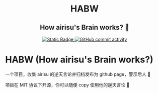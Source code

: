 <h1 align="center">HABW</h1>
<h2 align="center">How airisu's Brain works? 🤔</h2>

<p align="center">
    <a href="https://cap1tal.top/CSRM">
        <img alt="Static Badge" src="https://img.shields.io/badge/website-HABW-blue?style=for-the-badge">
    </a>
    <a href="https://github.com/eLecCap1taL/CSRM/pulse">
        <img alt="GitHub commit activity" src="https://img.shields.io/github/commit-activity/m/eLecCap1taL/HABW?style=for-the-badge">
    </a>
</p>

# HABW (How airisu's Brain works?)

一个项目，收集 airisu 的逆天言论并归档发布为 github page，警示后人 🤔

项目在 MIT 协议下开源，你可以随便 copy 使用他的逆天言论 🤔
